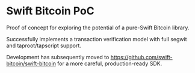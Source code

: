# Swift Bitcoin PoC

Proof of concept for exploring the potential of a pure-Swift Bitcoin library.

Successfully implements a transaction verification model with full segwit and taproot/tapscript support.

Development has subsequently moved to https://github.com/swift-bitcoin/swift-bitcoin for a more careful, production-ready SDK.
